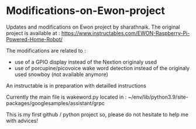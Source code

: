 # Modifications-on-Ewon-project
Updates and modifications on Ewon project by sharathnaik. 
The original project is available at : https://www.instructables.com/EWON-Raspberry-Pi-Powered-Home-Robot/

The modifications are related to :
- use of a GPIO display instead of the Nextion originaly used
- use of porcupine/picovoice wake word detection instead of the originaly used snowboy (not available anymore)

An instructable is in preparation with detailled instructions


Currently the main file is wakeword.py located in :
~/env/lib/python3.9/site-packages/googlesamples/assistant/grpc

This is my first github / python project so, please do not hesitate to help me with advices!
